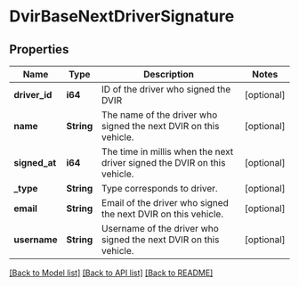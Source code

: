 # DvirBaseNextDriverSignature

## Properties
Name | Type | Description | Notes
------------ | ------------- | ------------- | -------------
**driver_id** | **i64** | ID of the driver who signed the DVIR | [optional] 
**name** | **String** | The name of the driver who signed the next DVIR on this vehicle. | [optional] 
**signed_at** | **i64** | The time in millis when the next driver signed the DVIR on this vehicle. | [optional] 
**_type** | **String** | Type corresponds to driver. | [optional] 
**email** | **String** | Email of the  driver who signed the next DVIR on this vehicle. | [optional] 
**username** | **String** | Username of the  driver who signed the next DVIR on this vehicle. | [optional] 

[[Back to Model list]](../README.md#documentation-for-models) [[Back to API list]](../README.md#documentation-for-api-endpoints) [[Back to README]](../README.md)


